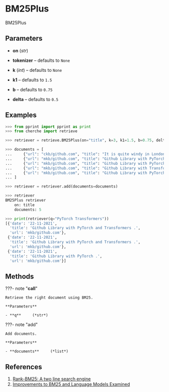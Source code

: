 # BM25Plus

BM25Plus



## Parameters

- **on** (*str*)

- **tokenizer** – defaults to `None`

- **k** (*int*) – defaults to `None`

- **k1** – defaults to `1.5`

- **b** – defaults to `0.75`

- **delta** – defaults to `0.5`



## Examples

```python
>>> from pprint import pprint as print
>>> from cherche import retrieve

>>> retriever = retrieve.BM25Plus(on="title", k=3, k1=1.5, b=0.75, delta=0.5)

>>> documents = [
...     {"url": "ckb/github.com", "title": "It is quite windy in London.", "date": "10-11-2021"},
...     {"url": "mkb/github.com", "title": "Github Library with PyTorch and Transformers .", "date": "22-11-2021"},
...     {"url": "mkb/github.com", "title": "Github Library with PyTorch .", "date": "22-11-2021"},
...     {"url": "mkb/github.com", "title": "Github Library with Transformers .", "date": "22-11-2021"},
...     {"url": "mkb/github.com", "title": "Github Library with PyTorch and Transformers .", "date": "22-11-2021"},
... ]

>>> retriever = retriever.add(documents=documents)

>>> retriever
BM25Plus retriever
    on: title
    documents: 5

>>> print(retriever(q="PyTorch Transformers"))
[{'date': '22-11-2021',
  'title': 'Github Library with PyTorch and Transformers .',
  'url': 'mkb/github.com'},
 {'date': '22-11-2021',
  'title': 'Github Library with PyTorch and Transformers .',
  'url': 'mkb/github.com'},
 {'date': '22-11-2021',
  'title': 'Github Library with PyTorch .',
  'url': 'mkb/github.com'}]
```

## Methods

???- note "__call__"

    Retrieve the right document using BM25.

    **Parameters**

    - **q**     (*str*)    
    
???- note "add"

    Add documents.

    **Parameters**

    - **documents**     (*list*)    
    
## References

1. [Rank-BM25: A two line search engine](https://github.com/dorianbrown/rank_bm25)
2. [Improvements to BM25 and Language Models Examined](http://www.cs.otago.ac.nz/homepages/andrew/papers/2014-2.pdf)

